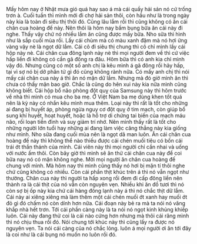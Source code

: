 Mấy hôm nay ở Nhật mưa gió quá hay sao á mà cái quầy hải sản nó cứ trống trơn à. Cuối tuần thì mình mới đi chợ hải sản thôi, còn hầu như là trong ngày này kia là toàn đi siêu thị thôi đó. Cũng lâu lắm rồi thì cũng không có ăn cái chân cua hoàng đế này. Nên thôi là hôm nay bấm bụng bữa ăn cái này đi nghe. Thấy vậy chứ nó nhiều lắm ăn cũng được mấy bữa. Nho sữa thì hình như là sắp cuối mùa rồi. Lấy cái chùm mà có màu xanh đậm mà nó hơi ửng vàng vậy nè là ngọt dữ lắm. Cái cô đi siêu thị chung thì cô chỉ mình lấy cái hộp này nè. Cái chân cua đông lạnh này nè thì mọi người đem về thì cứ việc hấp liền đi không có cần gã đông ra đâu. Hôm bữa thì có anh kia chỉ mình vậy đó. Nhưng cũng có một số anh chị là kêu mình á gã đông rồi hãy hấp, tại vì sợ nó bị dở phân tử gì đó cũng không rành nữa. Có mấy anh chị thì nói mấy cái chân cua này á thì ăn nó mặn dữ lắm. Nhưng mà đó giờ mình ăn thì chưa có thấy mặn bao giờ. Chắc là cũng do hên xui này kia nữa mình cũng không biết. Cái hộp bổ não phòng đột quỵ của Samsung này thì hôm trước về nhà thì mình có mua cho ba mẹ. Ở Việt Nam ba mẹ dùng khen tốt quá nên là kỳ này có nhắn kêu mình mua thêm. Loại này thì rất là tốt cho những ai đang bị huyết áp, phòng ngừa nguy cơ đột quỵ ở tim mạch, còn giúp bổ sung khí huyết, hoạt huyết, hoặc là hỗ trợ di chứng tai biến của mạch máu não, rối loạn tiền đình và suy giảm trí nhớ. Nên mình thấy rất là tốt cho những người lớn tuổi hay những ai đang làm việc căng thẳng này kia giống như mình. Nho sữa đang cuối mùa nên là ngọt dã man luôn. Ăn cái chân cua hoàng đế này thì không thể nào thiếu được cái chén muối tiêu có bốn cái trái ớt thần thánh của mình. Cái viên này thì mọi người chỉ cần nhai và uống với nước ấm thôi. Còn bây giờ thì mình sẽ ăn thử cái chân cua này để coi bữa nay nó có mặn không nghe. Mời mọi người ăn chân cua hoàng đế chung với mình. Mà hôm nay thì mình cũng thấy nó hơi bị mặn tí thôi nghe chứ cũng không có nhiều. Còn cái phần thịt khúc trên á thì nó vẫn ngọt như thường. Chân cua này thì người ta hấp xong rồi đem đi cấp đông liền nên thành ra là cái thịt của nó vẫn còn nguyên vẹn. Nhiều khi ăn đồ tươi thì nó còn sợ bị ốp này kia chứ cái hàng đông lạnh này á thì nó chắc thịt dữ lắm. Cái này ai xiêng xiêng mà làm thêm một cái chén muối ớt xanh hay muối ớt đỏ gì đó chấm nó còn dính hơn nữa. Cái đoạn này bẻ ra mà ta nói nó văng khắp nhà hết trơn. Tới cái phần càng này là ta nói nó ngọt kinh khủng khiếp luôn. Cái này đang thử coi là cái nào cứng hơn nhưng mà thôi cái răng mình thì nó chịu thua rồi đó. Nói chung tới khúc này thì cũng lấy ra được nó nguyên vẹn. Ta nói cái càng của nó chắc lỏng. luôn á mọi người ơi ăn tới đây là coi như là cái bụng nó muốn no luôn rồi đó.